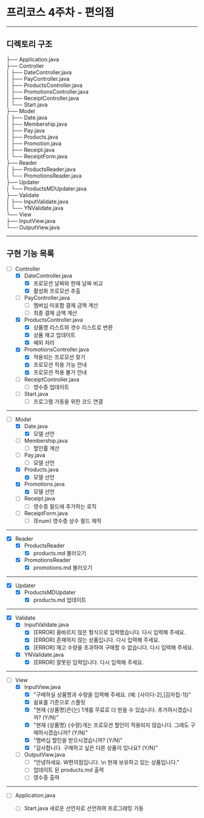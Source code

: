 # 프리코스 4주차 - 편의점
---
## 디렉토리 구조
├── Application.java <br> 
├── Controller <br>
│    ├── DateController.java <br>
│    ├── PayController.java <br>
│    ├── ProductsController.java <br>
│    ├── PromotionsController.java <br>
│    ├── ReceiptController.java <br>
│    └── Start.java <br>
├── Model <br>
│    ├── Date.java <br>
│    ├── Membership.java <br>
│    ├── Pay.java <br>
│    ├── Products.java <br>
│    ├── Promotion.java <br>
│    ├── Receipt.java <br>
│    └── ReceiptForm.java <br>
├── Reader <br>
│    ├── ProductsReader.java <br>
│    └── PromotionsReader.java <br>
├── Updater <br>
│    └── ProductsMDUpdater.java <br>
├── Validate <br>
│    ├── InputValidate.java <br>
│    └── YNValidate.java <br>
└── View <br>
     ├── InputView.java <br>
     └── OutputView.java <br>
     
---
## 구현 기능 목록
- [ ] Controller <br>
  - [X] DateController.java <br>
    - [X] 프로모션 날짜와 현재 날짜 비교 <br>
    - [X] 활성화 프로모션 추출 <br>
  - [ ] PayController.java <br>
    - [ ] 멤버십 미포함 결제 금액 계산 <br> 
    - [ ] 최종 결제 금액 계산 <br>
  - [X] ProductsController.java <br>
    - [X] 상품명 리스트와 갯수 리스트로 변환 <br>
    - [X] 상품 재고 업데이트 <br>
    - [X] 예외 처리 <br>
  - [X] PromotionsController.java <br>
    - [X] 적용되는 프로모션 찾기 <br>
    - [X] 프로모션 적용 가능 안내 <br>
    - [X] 프로모션 적용 불가 안내 <br>
  - [ ] ReceiptController.java <br>
    - [ ] 영수증 업데이트 <br>
  - [ ] Start.java <br>
    - [ ] 프로그램 가동을 위한 코드 연결 <br>
---
- [ ] Model <br>
  - [X] Date.java <br>
    - [X] 모델 선언 <br>
  - [ ] Membership.java <br>
    - [ ] 할인률 계산 <br>
  - [ ] Pay.java <br>
    - [ ] 모델 선언 <br>
  - [X] Products.java <br>
    - [X] 모델 선언 <br>
  - [X] Promotions.java <br>
    - [X] 모델 선언
  - [ ] Receipt.java <br>
    - [ ] 영수증 필드에 추가하는 로직 <br>
  - [ ] ReceiptForm.java <br>
    - [ ] (Enum) 영수증 상수 필드 제작 <br>
---
- [X] Reader <br>
  - [X] ProductsReader <br>
    - [X] products.md 불러오기 <br>
  - [X] PromotionsReader <br>
    - [X] promotions.md 불러오기 <br> 
---
- [X] Updater <br>
  - [X] ProductsMDUpdater <br>
    - [X] products.md 업데이트 <br>
---
- [X] Validate <br>
  - [X] InputValidate.java <br>
    - [X] [ERROR] 올바르지 않은 형식으로 입력했습니다. 다시 입력해 주세요. <br>
    - [X] [ERROR] 존재하지 않는 상품입니다. 다시 입력해 주세요. <br>
    - [X] [ERROR] 재고 수량을 초과하여 구매할 수 없습니다. 다시 입력해 주세요. <br>
  - [X] YNValidate.java <br>
    - [X] [ERROR] 잘못된 입력입니다. 다시 입력해 주세요. <br>
---
- [ ] View <br>
  - [X] InputView.java <br>
    - [X] "구매하실 상품명과 수량을 입력해 주세요. (예: [사이다-2],[감자칩-1])" <br>
    - [X] 쉼표를 기준으로 스플릿 <br>
    - [X] "현재 {상품명}은(는) 1개를 무료로 더 받을 수 있습니다. 추가하시겠습니까? (Y/N)" <br>
    - [X] "현재 {상품명} {수량}개는 프로모션 할인이 적용되지 않습니다. 그래도 구매하시겠습니까? (Y/N)" <br>
    - [X] "멤버십 할인을 받으시겠습니까? (Y/N)" <br>
    - [X] "감사합니다. 구매하고 싶은 다른 상품이 있나요? (Y/N)" <br>
  - [ ] OutputView.java <br>
    - [ ] "안녕하세요. W편의점입니다. \n 현재 보유하고 있는 상품입니다." <br>
    - [ ] 업데이트 된 products.md 출력 <br>
    - [ ] 영수증 출력 <br>
---
- [ ] Application.java <br>
  - [ ] Start.java 새로운 선언자로 선언하여 프로그래밍 가동 <br>

